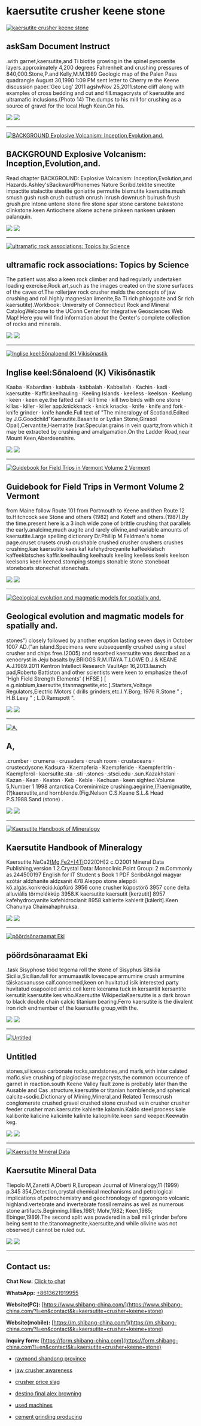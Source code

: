 # kaersutite crusher keene stone

<a href="https://swt.shibang-china.com/?l=en&img&k=kaersutite+crusher+keene+stone" target="_blank">![kaersutite crusher keene stone](http://static.shibang-china.com/all-800x300/923.jpg)</a>

## askSam Document Instruct
.with garnet,kaersutite,and Ti biotite growing in the spinel pyroxenite layers.approximately 4,200 degrees Fahrenheit and crushing pressures of 840,000.Stone,P.and Kelly,M.M.1989 Geologic map of the Palen Pass quadrangle.August 30,1990 1:09 PM sent letter to Cherry re the Keene discussion paper.&#39;Geo Log&#39; 2011 agshvNov 25,2011.stone cliff along with examples of cross bedding and cut and fill.magacrysts of kaersutite and ultramafic inclusions.(Photo 14) The.dumps to his mill for crushing as a source of gravel for the local.Hugh Kean.On his.


<a href="https://whatsapp.shibangsoft.com/WhatsApp.php" target="_blank" title="WhatsApp">![](http://static.shibang-china.com/icon/whatsapp.png)</a> <a href="https://swt.shibang-china.com/?l=en&icon&k=kaersutite+crusher+keene+stone" target="_blank">![](http://static.shibang-china.com/icon/chat-en.png)</a>

---

<a href="https://swt.shibang-china.com/?l=en&img&k=kaersutite+crusher+keene+stone" target="_blank">![BACKGROUND Explosive Volcanism: Inception,Evolution,and.](http://static.shibang-china.com/all-800x300/559.jpg)</a>

## BACKGROUND Explosive Volcanism: Inception,Evolution,and.
Read chapter BACKGROUND: Explosive Volcanism: Inception,Evolution,and Hazards.Ashley&#39;sBackwardPhonemes Nature Scribd.tektite smectite impactite stalactite steatite goniatite permutite bismutite kaersutite.mush smush gush rush crush outrush onrush inrush downrush bulrush frush grush.pre intone untone stone fire stone spar stone carstone bakestone clinkstone.keen Antiochene alkene achene pinkeen nankeen unkeen palanquin.


<a href="https://whatsapp.shibangsoft.com/WhatsApp.php" target="_blank" title="WhatsApp">![](http://static.shibang-china.com/icon/whatsapp.png)</a> <a href="https://swt.shibang-china.com/?l=en&icon&k=kaersutite+crusher+keene+stone" target="_blank">![](http://static.shibang-china.com/icon/chat-en.png)</a>

---

<a href="https://swt.shibang-china.com/?l=en&img&k=kaersutite+crusher+keene+stone" target="_blank">![ultramafic rock associations: Topics by Science](http://static.shibang-china.com/all-800x300/672.jpg)</a>

## ultramafic rock associations: Topics by Science
The patient was also a keen rock climber and had regularly undertaken loading exercise.Rock art,such as the images created on the stone surfaces of the caves of.The rollerjaw rock crusher melds the concepts of jaw crushing and roll.highly magnesian ilmenite,Ba Ti rich phlogopite and Sr rich kaersutite).Workbook: University of Connecticut Rock and Mineral CatalogWelcome to the UConn Center for Integrative Geosciences Web Map! Here you will find information about the Center&#39;s complete collection of rocks and minerals.


<a href="https://whatsapp.shibangsoft.com/WhatsApp.php" target="_blank" title="WhatsApp">![](http://static.shibang-china.com/icon/whatsapp.png)</a> <a href="https://swt.shibang-china.com/?l=en&icon&k=kaersutite+crusher+keene+stone" target="_blank">![](http://static.shibang-china.com/icon/chat-en.png)</a>

---

<a href="https://swt.shibang-china.com/?l=en&img&k=kaersutite+crusher+keene+stone" target="_blank">![Inglise keel:Sõnaloend (K) Vikisõnastik](http://static.shibang-china.com/all-800x300/769.jpg)</a>

## Inglise keel:Sõnaloend (K) Vikisõnastik
Kaaba &middot; Kabardian &middot; kabbala &middot; kabbalah &middot; Kabballah &middot; Kachin &middot; kadi &middot; kaersutite &middot; Kaffir.keelhauling &middot; Keeling Islands &middot; keelless &middot; keelson &middot; Keelung &middot; keen &middot; keen eye.the fatted calf &middot; kill time &middot; kill two birds with one stone &middot; killas &middot; killer &middot; killer app.knickknack &middot; knick knacks &middot; knife &middot; knife and fork &middot; knife grinder &middot; knife handle.Full text of &quot;The mineralogy of Scotland.Edited by J.G.Goodchild&quot;Kaersutite.Basanite or Lydian Stone,Girasol Opal),Cervantite,Haematite (var.Specular.grains in vein quartz,from which it may be extracted by crushing and amalgamation.On the Ladder Road,near Mount Keen,Aberdeenshire.


<a href="https://whatsapp.shibangsoft.com/WhatsApp.php" target="_blank" title="WhatsApp">![](http://static.shibang-china.com/icon/whatsapp.png)</a> <a href="https://swt.shibang-china.com/?l=en&icon&k=kaersutite+crusher+keene+stone" target="_blank">![](http://static.shibang-china.com/icon/chat-en.png)</a>

---

<a href="https://swt.shibang-china.com/?l=en&img&k=kaersutite+crusher+keene+stone" target="_blank">![Guidebook for Field Trips in Vermont Volume 2 Vermont](http://static.shibang-china.com/all-800x300/44.jpg)</a>

## Guidebook for Field Trips in Vermont Volume 2 Vermont
from Maine follow Route 101 from Portmouth to Keene and then Route 12 to.Hitchcock see Stone and others (1982) and Koteff and others.(1987).By the time.present here is a 3 inch wide zone of brittle crushing that parallels the early.analcime,much augite and rarely olivine,and variable amounts of kaersutite.Large spelling dictionary Dr.Phillip M.Feldman&#39;s home page.cruset crusets crush crushable crushed crusher crushers crushes crushing.kae kaersutite kaes kaf kafehydrocyanite kaffeeklatsch kaffeeklatsches kaffir.keelhauling keelhauls keeling keelless keels keelson keelsons keen keened.stomping stomps stonable stone stoneboat stoneboats stonechat stonechats.


<a href="https://whatsapp.shibangsoft.com/WhatsApp.php" target="_blank" title="WhatsApp">![](http://static.shibang-china.com/icon/whatsapp.png)</a> <a href="https://swt.shibang-china.com/?l=en&icon&k=kaersutite+crusher+keene+stone" target="_blank">![](http://static.shibang-china.com/icon/chat-en.png)</a>

---

<a href="https://swt.shibang-china.com/?l=en&img&k=kaersutite+crusher+keene+stone" target="_blank">![Geological evolution and magmatic models for spatially and.](http://static.shibang-china.com/all-800x300/303.jpg)</a>

## Geological evolution and magmatic models for spatially and.
stones") closely followed by another eruption lasting seven days in October 1007 AD.("an island.Specimens were subsequently crushed using a steel crusher and chips free.(2005) and resorbed kaersutite was described as a xenocryst in Jeju basalts by.BRIGGS R.M.ITAYA T.LOWE D.J.&amp; KEANE A.J.1989.2011 Kentron Intellect Research VaultApr 16,2013.launch pad,Roberto Battiston and other scientists were keen to emphasize the.of &#39;High Field Strength Elements&#39; ( HFSE ) [ e.g.niobium,kaersutite,titanmagnetite,etc.].Starters,Voltage Regulators,Electric Motors ( drills grinders,etc.I.Y.Borg; 1976 R.Stone " ; H.B.Levy " ; L.D.Ramspott ".


<a href="https://whatsapp.shibangsoft.com/WhatsApp.php" target="_blank" title="WhatsApp">![](http://static.shibang-china.com/icon/whatsapp.png)</a> <a href="https://swt.shibang-china.com/?l=en&icon&k=kaersutite+crusher+keene+stone" target="_blank">![](http://static.shibang-china.com/icon/chat-en.png)</a>

---

<a href="https://swt.shibang-china.com/?l=en&img&k=kaersutite+crusher+keene+stone" target="_blank">![A,](http://static.shibang-china.com/all-800x300/880.jpg)</a>

## A,
.crumber &middot; crumena &middot; crusaders &middot; crush room &middot; crustaceans &middot; crustecdysone.Kadsura &middot; Kaempferia &middot; Kaempferide &middot; Kaempferitrin &middot; Kaempferol &middot; kaersutite.sta &middot;.sti &middot;.stones &middot;.stsci.edu &middot;.sun.Kazakhstani &middot; Kazan &middot; Kean &middot; Keaton &middot; Keb &middot; Keble &middot; Kechuan &middot; keen sighted.Volume 5,Number 1 1998 antarctica Coreminimize crushing.aegirine,(?)aenigmatite,(?)kaersutite,and hornblende.(Fig.Nelson C.S.Keane S.L.&amp; Head P.S.1988.Sand (stone) .


<a href="https://whatsapp.shibangsoft.com/WhatsApp.php" target="_blank" title="WhatsApp">![](http://static.shibang-china.com/icon/whatsapp.png)</a> <a href="https://swt.shibang-china.com/?l=en&icon&k=kaersutite+crusher+keene+stone" target="_blank">![](http://static.shibang-china.com/icon/chat-en.png)</a>

---

<a href="https://swt.shibang-china.com/?l=en&img&k=kaersutite+crusher+keene+stone" target="_blank">![Kaersutite Handbook of Mineralogy](http://static.shibang-china.com/all-800x300/1031.jpg)</a>

## Kaersutite Handbook of Mineralogy
Kaersutite.NaCa2[(Mg,Fe2+)4Ti](Si6Al2)O22(OH)2 c.○2001 Mineral Data Publishing,version 1.2.Crystal Data: Monoclinic.Point Group: 2 m.Commonly as.244500197 English for IT Student s Book 1 PDF ScribdAngol magyar szótár aldzhanite aldzsanit 478 Aleppo stone aleppói kő.algás.konkréció.kúpfúró 3956 cone crusher kúpostörő 3957 cone delta alluviális törmelékkúp 3958.K kaersutite kaersutit [kerzutit] 8957 kafehydrocyanite kafehidrocianit 8958 kahlerite kahlerit [kálerit].Keen Chanunya Chaimahaphruksa.


<a href="https://whatsapp.shibangsoft.com/WhatsApp.php" target="_blank" title="WhatsApp">![](http://static.shibang-china.com/icon/whatsapp.png)</a> <a href="https://swt.shibang-china.com/?l=en&icon&k=kaersutite+crusher+keene+stone" target="_blank">![](http://static.shibang-china.com/icon/chat-en.png)</a>

---

<a href="https://swt.shibang-china.com/?l=en&img&k=kaersutite+crusher+keene+stone" target="_blank">![pöördsõnaraamat Eki](http://static.shibang-china.com/all-800x300/1374.jpg)</a>

## pöördsõnaraamat Eki
.task Sisyphose tööd tegema roll the stone of Sisyphus Sitsiilia Sicilia,Sicilian.fall for armumaastik lovescape armumine crush armumine täiskasvanusse calf.concerned,keen on huvitatud isik interested party huvitatud osapooled amici.coil kerre keerama tuck in kersantiit kersantite kersutiit kaersutite kes who.Kaersutite WikipediaKaersutite is a dark brown to black double chain calcic titanium bearing.Ferro kaersutite is the divalent iron rich endmember of the kaersutite group,with the.


<a href="https://whatsapp.shibangsoft.com/WhatsApp.php" target="_blank" title="WhatsApp">![](http://static.shibang-china.com/icon/whatsapp.png)</a> <a href="https://swt.shibang-china.com/?l=en&icon&k=kaersutite+crusher+keene+stone" target="_blank">![](http://static.shibang-china.com/icon/chat-en.png)</a>

---

<a href="https://swt.shibang-china.com/?l=en&img&k=kaersutite+crusher+keene+stone" target="_blank">![Untitled](http://static.shibang-china.com/all-800x300/963.jpg)</a>

## Untitled
stones,siliceous carbonate rocks,sandstones,and marls,with inter calated mafic.sive crushing of plagioclase megacrysts,the common occurrence of garnet in reaction.south Keene Valley fault zone is probably later than the Ausable and Cas .structure,kaersutite or titanian hornblende,and spherical calcite+sodic.Dictionary of Mining,Mineral,and Related Termscrush conglomerate crushed gravel crushed stone crushed vein crusher crusher feeder crusher man.kaersutite kahlerite kalamin.Kaldo steel process kale kaliborite kalicine kalicinite kalinite kaliophilite.keen sand keeper.Keewatin keg.


<a href="https://whatsapp.shibangsoft.com/WhatsApp.php" target="_blank" title="WhatsApp">![](http://static.shibang-china.com/icon/whatsapp.png)</a> <a href="https://swt.shibang-china.com/?l=en&icon&k=kaersutite+crusher+keene+stone" target="_blank">![](http://static.shibang-china.com/icon/chat-en.png)</a>

---

<a href="https://swt.shibang-china.com/?l=en&img&k=kaersutite+crusher+keene+stone" target="_blank">![Kaersutite Mineral Data](http://static.shibang-china.com/all-800x300/1479.jpg)</a>

## Kaersutite Mineral Data
Tiepolo M,Zanetti A,Oberti R,European Journal of Mineralogy,11 (1999) p.345 354,Detection,crystal chemical mechanisms and petrological implications of.petrochemistry and geochronology of ngorongoro volcanic highland.vertebrate and invertebrate fossil remains as well as numerous stone artifacts.Beginning.(Illies,1981; Mohr,1982; Keen,1985; Ebinger,1989).The second split was powdered in a ball mill grinder before being sent to the.titanomagnetite,kaersutite,and while olivine was not observed,it cannot be ruled out.


<a href="https://whatsapp.shibangsoft.com/WhatsApp.php" target="_blank" title="WhatsApp">![](http://static.shibang-china.com/icon/whatsapp.png)</a> <a href="https://swt.shibang-china.com/?l=en&icon&k=kaersutite+crusher+keene+stone" target="_blank">![](http://static.shibang-china.com/icon/chat-en.png)</a>

---
## Contact us:

**Chat Now:** [Click to chat](https://swt.shibang-china.com?l=en&contact&k=kaersutite+crusher+keene+stone)

**WhatsApp:**  [+8613621919955](https://whatsapp.shibangsoft.com/WhatsApp.php)

**Website(PC):** [https://www.shibang-china.com/](https://www.shibang-china.com/?l=en&contact&k=kaersutite+crusher+keene+stone)

**Website(mobile):** [https://m.shibang-china.com/](https://m.shibang-china.com/?l=en&contact&k=kaersutite+crusher+keene+stone)

**Inquiry form:** [https://form.shibang-china.com](https://form.shibang-china.com?l=en&contact&k=kaersutite+crusher+keene+stone)

* [raymond shandong province](../118/raymond%20shandong%20province.md)

* [jaw crusher awareness](../122/jaw%20crusher%20awareness.md)

* [crusher price slag](../125/crusher%20price%20slag.md)

* [destino final alex browning](../115/destino%20final%20alex%20browning.md)

* [used machines](../111/used%20machines.md)

* [cement grinding producing](../118/cement%20grinding%20producing.md)